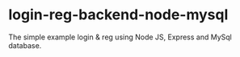 # login-reg-backend-node-mysql
The simple example login & reg using Node JS, Express and MySql database.